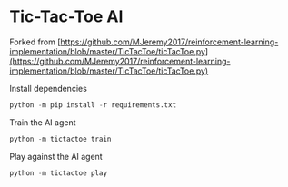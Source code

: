 # Tic-Tac-Toe AI

Forked from [https://github.com/MJeremy2017/reinforcement-learning-implementation/blob/master/TicTacToe/ticTacToe.py](https://github.com/MJeremy2017/reinforcement-learning-implementation/blob/master/TicTacToe/ticTacToe.py)

Install dependencies
```python
python -m pip install -r requirements.txt
```

Train the AI agent
```python
python -m tictactoe train
```

Play against the AI agent
```python
python -m tictactoe play
```

